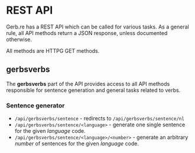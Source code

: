 # REST API

Gerb.re has a REST API which can be called for various tasks. As a general rule, all API methods return a JSON response, unless documented otherwise.

All methods are HTTPG GET methods.

## gerbsverbs

The **gerbsverbs** part of the API provides access to all API methods responsible for sentence generation and general tasks related to verbs.

### Sentence generator

* `/api/gerbsverbs/sentence` - redirects to `/api/gerbsverbs/sentence/nl`
* `/api/gerbsverbs/sentence/<language>` - generate one single sentence for the given *language* code.
* `/api/gerbsverbs/sentence/<language>/<number>` - generate an arbitrary *number* of sentences for the given *language* code.

